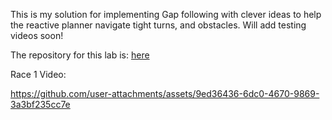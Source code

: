 This is my solution for implementing Gap following with clever ideas to help the reactive planner navigate tight turns, and obstacles. Will add testing videos soon!

The repository for this lab is: [here](https://github.com/f1tenth-cmu/f1tenth_lab4)

Race 1 Video:

https://github.com/user-attachments/assets/9ed36436-6dc0-4670-9869-3a3bf235cc7e

